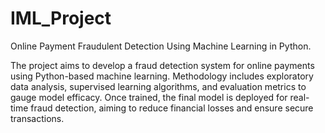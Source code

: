 # IML_Project
Online Payment Fraudulent Detection Using Machine Learning in Python.

The project aims to develop a fraud detection system for online payments using Python-based machine learning. Methodology includes exploratory data analysis, supervised learning algorithms, and evaluation metrics to gauge model efficacy. Once trained, the final model is deployed for real-time fraud detection, aiming to reduce financial losses and ensure secure transactions.

